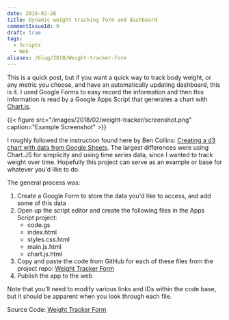 ```yaml
---
date: 2018-02-26
title: Dynamic weight tracking form and dashboard
commentIssueId: 9
draft: true
tags: 
  - Scripts
  - Web
aliases: /blog/2018/Weight-tracker-form
---
```


This is a quick post, but if you want a quick way to track body weight, or any metric you choose, and have an automatically updating dashboard, this is it. I used Google Forms to easy record the information and then this information is read by a Google Apps Script that generates a chart with [Chart.js](http://www.chartjs.org/).

{{< figure src="/images/2018/02/weight-tracker/screenshot.png" caption="Example Screenshot" >}}

I roughly followed the instruction found here by Ben Collins: [Creating a d3 chart with data from Google Sheets](https://www.benlcollins.com/spreadsheets/d3-google-sheets/). The largest differences were using Chart.JS for simplicity and using time series data, since I wanted to track weight over time. Hopefully this project can serve as an example or base for whatever you'd like to do.

The general process was:

1. Create a Google Form to store the data you'd like to access, and add some of this data
2. Open up the script editor and create the following files in the Apps Script project:
    * code.gs
    * index.html
    * styles.css.html
    * main.js.html
    * chart.js.html
3. Copy and paste the code from GitHub for each of these files from the project repo: [Weight Tracker Form](https://github.com/seanlane/weight-tracker-form)
4. Publish the app to the web

Note that you'll need to modify various links and IDs within the code base, but it should be apparent when you look through each file.

Source Code: [Weight Tracker Form](https://github.com/seanlane/weight-tracker-form)